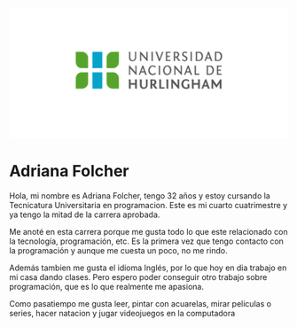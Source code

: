 ![Logo UNAHUR](./assets/UNAHUR.png)

# Adriana Folcher

Hola, mi nombre es Adriana Folcher, tengo 32 años y estoy cursando la Tecnicatura Universitaria en programacion. Este es mi cuarto cuatrimestre y ya tengo la mitad de la carrera aprobada. 

Me anoté en esta carrera porque me gusta todo lo que este relacionado con la tecnología, programación, etc. Es la primera vez que tengo contacto con la programación y aunque me cuesta un poco, no me rindo. 

Además tambien me gusta el idioma Inglés, por lo que hoy en dia trabajo en mi casa dando clases. Pero espero poder conseguir otro trabajo sobre programación, que es lo que realmente me apasiona.

Como pasatiempo me gusta leer, pintar con acuarelas, mirar peliculas o series, hacer natacion y jugar videojuegos en la computadora

